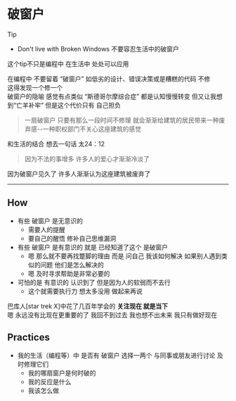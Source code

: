 # 破窗户 #

Tip

- Don't live with Broken Windows 不要容忍生活中的破窗户

这个tip不只是编程中 在生活中 处处可以应用

在编程中 不要留着 “破窗户” 如低劣的设计、错误决策或是糟糕的代码 不修  
这得发现一个修一个  
破窗户的隐喻 感觉有点类似 “斯德哥尔摩综合症” 都是认知慢慢转变 但又让我想到“亡羊补牢” 但是这个代价只有 自己担负 

> 一扇破窗户 只要有那么一段时间不修理 就会渐渐给建筑的居民带来一种废弃感--一种职权部门不关心这座建筑的感觉

和生活的结合 想去一句话 太24：12

> 因为不法的事增多 许多人的爱心才渐渐冷淡了

因为破窗户见久了 许多人渐渐认为这座建筑被废弃了 

----------

## How ##

- 有些 破窗户 是无意识的 
	- 需要人的提醒
	- 要自己的醒悟 修补自己思维漏洞
- 有些 破窗户 是有意识的 就是 已经知道了这个 是破窗户
	- 嗯 那么就不要再找蹩脚的理由 而是 问自己 我该如何解决 如果别人遇到类似的问题 他们是怎么解决的
	- 嗯 及时寻求帮助是非常必要的
- 可怕的是 有意识的 认识到了 但是因为人的软弱而不去行   
	- 这个就需要执行力 想太多没用 做起来再说

巴库人[star trek X]中花了几百年学会的 **关注现在 就是当下**   
嗯 永远没有比现在更重要的了 我回不到过去 我也想不出未来 我只有做好现在 

## Practices ##

- 我的生活（编程等）中 是否有 破窗户 选择一两个 与同事或朋友进行讨论 及时修理它们
	- 我的哪扇窗户是何时破的
	- 我的反应是什么
	- 我该怎么做